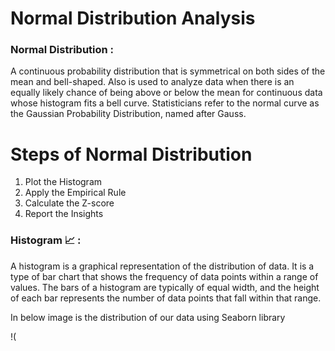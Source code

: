 # Normal Distribution Analysis

 ### **Normal Distribution** : 
 A continuous probability distribution that is symmetrical on both sides of the mean and bell-shaped. Also is used to analyze data when there is an equally likely chance of being above or below the mean for continuous data whose histogram fits a bell curve. Statisticians refer to the normal curve as the Gaussian Probability Distribution, named after Gauss.

# Steps of Normal Distribution

1. Plot the Histogram
2. Apply the Empirical Rule
3. Calculate the Z-score
4. Report the Insights

### **Histogram** 📈 :
A histogram is a graphical representation of the distribution of data. It is a type of bar chart that shows the frequency of data points within a range of values. The bars of a histogram are typically of equal width, and the height of each bar represents the number of data points that fall within that range.

In below image is the distribution of our data using Seaborn library

!(
